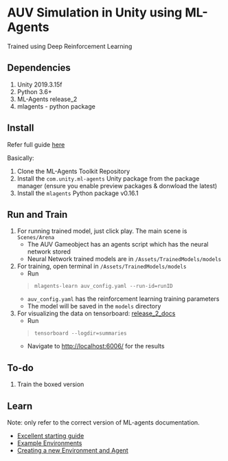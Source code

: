 # AUV Simulation in Unity using ML-Agents
Trained using Deep Reinforcement Learning

## Dependencies
1. Unity 2019.3.15f
2. Python 3.6+
3. ML-Agents release_2
3. mlagents - python package

## Install

Refer full guide [here](https://github.com/Unity-Technologies/ml-agents/blob/release_2/docs/Installation.md) 

Basically:

1. Clone the ML-Agents Toolkit Repository
2. Install the ```com.unity.ml-agents``` Unity package from the package manager (ensure you enable preview packages & donwload the latest)
3. Install the ```mlagents``` Python package v0.16.1

## Run and Train

1. For running trained model, just click play. The main scene is ```Scenes/Arena```
    * The AUV Gameobject has an agents script which has the neural network stored
    * Neural Network trained models are in ```/Assets/TrainedModels/models```
2. For training, open terminal in ```/Assets/TrainedModels/models```
    * Run 
    >```mlagents-learn auv_config.yaml --run-id=runID```
    * ```auv_config.yaml``` has the reinforcement learning training parameters
    * The model will be saved in the ``models`` directory
3. For visualizing the data on tensorboard: [release_2_docs](https://github.com/Unity-Technologies/ml-agents/blob/release_2_docs/docs/Using-Tensorboard.md)
    * Run
    >```tensorboard --logdir=summaries```
    * Navigate to [http://localhost:6006/](http://localhost:6006/) for the results

## To-do
1. Train the boxed version

## Learn
Note: only refer to the correct version of ML-agents documentation.
* [Excellent starting guide](https://github.com/Unity-Technologies/ml-agents/blob/release_2/docs/Basic-Guide.md)
* [Example Environments](https://github.com/Unity-Technologies/ml-agents/blob/release_2/docs/Getting-Started-with-Balance-Ball.md)
* [Creating a new Environment and Agent](https://github.com/Unity-Technologies/ml-agents/blob/release_2/docs/Learning-Environment-Create-New.md)
